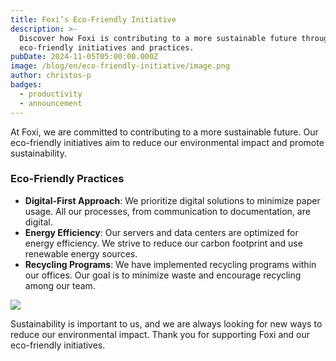 ```yaml
---
title: Foxi’s Eco-Friendly Initiative
description: >-
  Discover how Foxi is contributing to a more sustainable future through our
  eco-friendly initiatives and practices.
pubDate: 2024-11-05T05:00:00.000Z
image: /blog/en/eco-friendly-initiative/image.png
author: christos-p
badges:
  - productivity
  - announcement
---
```

At Foxi, we are committed to contributing to a more sustainable future. Our eco-friendly initiatives aim to reduce our environmental impact and promote sustainability.

### Eco-Friendly Practices

- **Digital-First Approach**: We prioritize digital solutions to minimize paper usage. All our processes, from communication to documentation, are digital.
- **Energy Efficiency**: Our servers and data centers are optimized for energy efficiency. We strive to reduce our carbon footprint and use renewable energy sources.
- **Recycling Programs**: We have implemented recycling programs within our offices. Our goal is to minimize waste and encourage recycling among our team.

![](/blog/en/eco-friendly-initiative/post-05.png)

Sustainability is important to us, and we are always looking for new ways to reduce our environmental impact. Thank you for supporting Foxi and our eco-friendly initiatives.

